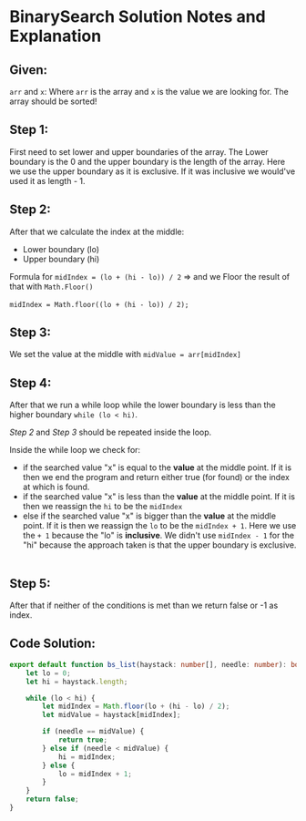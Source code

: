# BinarySearch Solution Notes and Explanation

## Given:

`arr` and `x`: Where `arr` is the array and `x` is the value we are looking for.
The array should be sorted!

## Step 1:

First need to set lower and upper boundaries of the array.
The Lower boundary is the 0 and the upper boundary is the length of the array.
Here we use the upper boundary as it is exclusive. If it was inclusive we would've used it as length - 1.
&nbsp;

## Step 2:

After that we calculate the index at the middle:

-   Lower boundary (lo)
-   Upper boundary (hi)

Formula for `midIndex = (lo + (hi - lo)) / 2` => and we Floor the result of that with `Math.Floor()`

`midIndex = Math.floor((lo + (hi - lo)) / 2);`
&nbsp;

## Step 3:

We set the value at the middle with `midValue = arr[midIndex]`
&nbsp;

## Step 4:

After that we run a while loop while the lower boundary is less than the higher boundary
`while (lo < hi)`.

_Step 2_ and _Step 3_ should be repeated inside the loop.

Inside the while loop we check for:

-   if the searched value "x" is equal to the **value** at the middle point. If it is then we end the program and return either true (for found) or the index at which is found.
-   if the searched value "x" is less than the **value** at the middle point. If it is then we reassign the `hi` to be the `midIndex`
-   else if the searched value "x" is bigger than the **value** at the middle point. If it is then we reassign the `lo` to be the `midIndex + 1`. Here we use the `+ 1` because the "lo" is **inclusive**. We didn't use `midIndex - 1` for the "hi" because the approach taken is that the upper boundary is exclusive.
    &nbsp;

## Step 5:

After that if neither of the conditions is met than we return false or -1 as index.
&nbsp;

## Code Solution:

```typescript
export default function bs_list(haystack: number[], needle: number): boolean {
    let lo = 0;
    let hi = haystack.length;

    while (lo < hi) {
        let midIndex = Math.floor(lo + (hi - lo) / 2);
        let midValue = haystack[midIndex];

        if (needle == midValue) {
            return true;
        } else if (needle < midValue) {
            hi = midIndex;
        } else {
            lo = midIndex + 1;
        }
    }
    return false;
}
```
